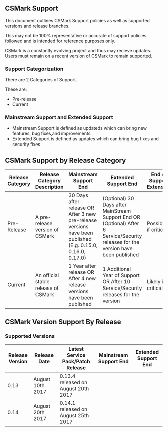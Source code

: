 ## CSMark Support
This document outlines CSMark Support policies as well as supported versions and release branches.

This may not be 100% representative or accurate of support policies followed and is intended for reference purposes only.

CSMark is a constantly evolving project and thus may recieve updates. Users must remain on a recent version of CSMark to remain supported. 

### Support Categorization
There are 2 Categories of Support.

These are:
* Pre-release
* Current

### Mainstream Support and Extended Support
* Mainstream Support is defined as updateds which can bring new features, bug fixes,and improvements.
* Extended Support is defined as updates which can bring bug fixes and security fixes

## CSMark Support by Release Category

| Release Category  | Release Category Description | Mainstream Support End     | Extended Support End | End of Support Extension|
|-------------------|------------------------------|--------------------------------|------------------------------|----------------|
| Pre-Release | A pre-release version of CSMark | 30 Days after release OR After 3 new pre-release versions have been published (E.g. 0.15.0, 0.16.0, 0.17.0) | (Optional) 30 Days after MainStream Support End OR (Optional) After 6 Service/Security releases for the version have been published | Possible if critical |
| Current | An official stable release of CSMark| 1 Year after release OR After 4 new release versions have been published | 1 Additional Year of Support OR After 10 Service/Security releases for the version | Likely if critical|

## CSMark Version Support By Release

### Supported Versions

| Release Version  |  Release Date | Latest Service Pack/Patch Release | Mainstream Support End | Extended Support End |
|-------------------|---------------|-------------------------|-------------------------|----------------|
| 0.13 | August 10th 2017 | 0.13.4 released on August 20th 2017 |  |  |
| 0.14 | August 20th 2017 | 0.14.1 released on August 25th 2017 |  |  |
